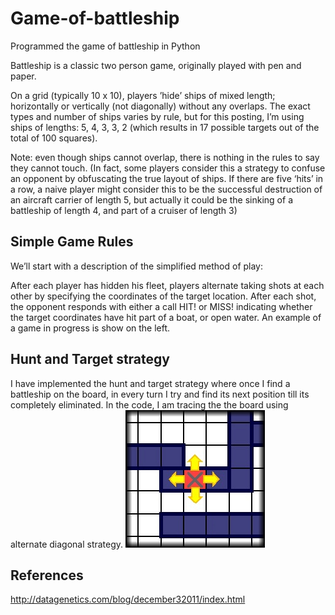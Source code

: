 # Game-of-battleship
Programmed the game of battleship in Python

Battleship is a classic two person game, originally played with pen and paper.

On a grid (typically 10 x 10), players ’hide’ ships of mixed length; horizontally or vertically (not diagonally) without any overlaps. The exact types and number of ships varies by rule, but for this posting, I’m using ships of lengths: 5, 4, 3, 3, 2 (which results in 17 possible targets out of the total of 100 squares).

Note: even though ships cannot overlap, there is nothing in the rules to say they cannot touch. (In fact, some players consider this a strategy to confuse an opponent by obfuscating the true layout of ships. If there are five ‘hits’ in a row, a naive player might consider this to be the successful destruction of an aircraft carrier of length 5, but actually it could be the sinking of a battleship of length 4, and part of a cruiser of length 3)

## Simple Game Rules

We’ll start with a description of the simplified method of play:

After each player has hidden his fleet, players alternate taking shots at each other by specifying the coordinates of the target location. After each shot, the opponent responds with either a call HIT! or MISS! indicating whether the target coordinates have hit part of a boat, or open water. An example of a game in progress is show on the left.

## Hunt and Target strategy

I have implemented the hunt and target strategy where once I find a battleship on the board, in every turn I try and find its next position till its completely eliminated. In the code, I am tracing the the board using alternate diagonal strategy.
![Hunt and target strategy](https://github.com/sampadasathe/Game-of-battleship/blob/master/Hunt%20and%20target.jpg)

## References
http://datagenetics.com/blog/december32011/index.html
